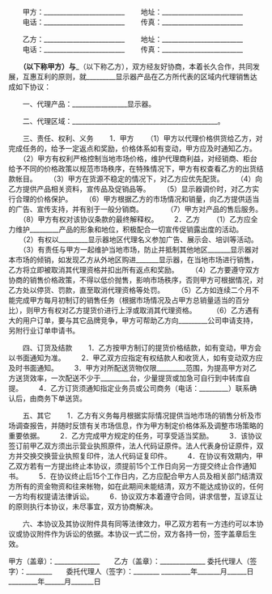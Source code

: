 
 


　　甲方：_________________________
　　地址：_________________________
　　电话：_________________________
　　传真：_________________________


　　乙方：_________________________
　　地址：_________________________
　　电话：_________________________
　　传真：_________________________


　　______________（以下称甲方）与_______________（以下称乙方），双方经友好协商，本着长久合作，共同发展，互惠互利的原则，就_________显示器产品在乙方所代表的区域内代理销售达成如下协议：


　　一、代理产品：_________________显示器。


　　二、代理区域：_____________________________________________。


　　三、责任、权利、义务
　　1．甲方
　　（1）甲方以代理价格供货给乙方，对完成任务的，给予一定返点和奖励，价格体系如有变动，甲方应及时通知乙方。
　　（2）甲方有权利严格控制当地市场价格，维护代理商利益，对经销商、柜台给予不同的价格政策以规范市场秩序，在特殊情况下，甲方有权查看乙方的出货结款帐目。
　　（3）甲方在货源不稳定的情况下，对乙方应优先配货。
　　（4）向乙方提供产品相关资料，宣传品及促销品等。
　　（5）显示器调价时，对乙方实行合理的价格保护。
　　（6）甲方根据乙方的市场情况和销量，向乙方提供适当的广告、宣传支持，并有别于一般分销商。　　
　　（7）甲方对产品的售后服务。
　　（8）甲方有权对该协议条款的最终解释权。
　　2．乙方
　　（1）乙方应全力维护_________产品的形象和地位，积极配合一切宣传促销露出度的活动。
　　（2）有权以_________显示器地区代理名义参加广告、展示会、培训等活动。
　　（3）有责任与甲方一起维护当地市场，防止并抵制其他地区_______显示器对本市场的倾销，如发现乙方从外地区购进_______显示器，在当地市场进行销售，乙方将立即被取消其代理资格并扣出所有返点和奖励。
　　（4）乙方要遵守双方协商的销售价格政策，不得以低价抛售，影响市场秩序，否则甲方可根据情况，对乙方处以停货、罚款，直至取消代理资格等处罚。
　　（5）乙方如连续二个月不能完成甲方每月初制订的销售任务（根据市场情况及占甲方总销量适当的百分比），则甲方有权对乙方提货价进行上浮或取消其代理资格。　
　　（6）乙方遇有大的用户订单，要与其它品牌竞争，甲方可帮助乙方向_________公司申请支持，另附行业订单申请书。


　　四、订货及结款
　　1．乙方按甲方制订的提货价格结款，如有变动，甲方会以书面通知为准。
　　2．甲乙双方应指定有权结款人和收货人，如有变动双方应及时书面通知。
　　3．甲方对所配送货物仅限_________范围，为提高甲方对乙方送货效率，一次配送不少于_________台，少量提货或加急可自行到中转库自提。
　　4．乙方订货须通知指定业务员或公司商务（电话：_________）联系确认后，由商务下单送货。


　　五、其它
　　1．乙方有义务每月根据实际情况提供当地市场的销售分析及市场调查报告，并随时反馈有关市场信息，作为甲方制定价格体系及调整市场策略的重要依据。
　　2．乙方完成甲方规定的任务，可享受适当奖励。
　　3．该协议签订前甲乙双方须出示营业执照原件，法人代码证原件。法人代表身份证原件，双方并交换交换营业执照复印件，法人代码证复印件。
　　4．在协议有效期内，甲乙双方若有一方提出终止本协议，须提前15个工作日向另一方提交终止合作通知书。
　　5．在协议终止后15个工作日内，乙方应配合甲方人员及相关部门结清双方所有的资金物资和往来帐物，如在此期间未能结清，双方不能达成协议的，任何一方均有权提请法律诉讼。
　　6．协议双方本着遵守合同，讲求信誉，互谅互让的原则执行本协议，未尽事宜，双方协商解决。


　　六、本协议及其协议附件具有同等法律效力，甲乙双方若有一方违约可以本协议或协议附件作为诉讼的依据。本协议一式二份，双方各持一份，签字盖章后生效。


 



甲方（盖章）：______________　　乙方（盖章）：______________
委托代理人（签字）：________　　委托代理人（签字）：________
_________年_______月______日　　_________年______月_______日
 


 

 
 
 
 
 
  


  
 

  


  


  
 
 
 
 

